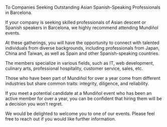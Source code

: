 To Companies Seeking Outstanding Asian Spanish-Speaking Professionals in Barcelona.

If your company is seeking skilled professionals of Asian descent or Spanish speakers in Barcelona, we highly recommend attending Mundiñol events.

At these gatherings, you will have the opportunity to connect with talented individuals from diverse backgrounds, including professionals from Japan, China and Taiwan, as well as Spain and other Spanish-speaking countries.

The members specialize in various fields, such as IT, web development, culinary arts, professional hospitality, customer service, sales, etc.

Those who have been part of Mundiñol for over a year come from different industries but share common traits: integrity, diligence, and reliability.

If you meet a potential candidate at a Mundiñol event who has been an active member for over a year, you can be confident that hiring them will be a decision you won’t regret.

We would be delighted to welcome you to one of our events. Please feel free to reach out if you would like further information.
